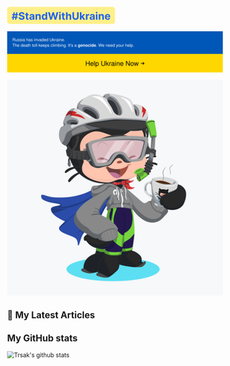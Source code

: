 [![Stand With Ukraine](https://raw.githubusercontent.com/vshymanskyy/StandWithUkraine/main/badges/StandWithUkraine.svg)](https://www.zbraneproukrajinu.cz/prispejte)

[![Stand With Ukraine](https://raw.githubusercontent.com/vshymanskyy/StandWithUkraine/main/banner2-direct.svg)](https://stand-with-ukraine.pp.ua)

![octocat](https://raw.githubusercontent.com/petr7555/petr7555/master/octocat.png)

## 📝 My Latest Articles
<!-- BLOG-POST-LIST:START -->
<!-- BLOG-POST-LIST:END -->


## My GitHub stats
![Trsak's github stats](https://github-readme-stats.vercel.app/api?username=petr7555&show_icons=true&theme=dark)

<!--
**petr7555/petr7555** is a ✨ _special_ ✨ repository because its `README.md` (this file) appears on your GitHub profile.

Here are some ideas to get you started:

- 🔭 I’m currently working on ...
- 🌱 I’m currently learning ...
- 👯 I’m looking to collaborate on ...
- 🤔 I’m looking for help with ...
- 💬 Ask me about ...
- 📫 How to reach me: ...
- 😄 Pronouns: ...
- ⚡ Fun fact: ...
-->
